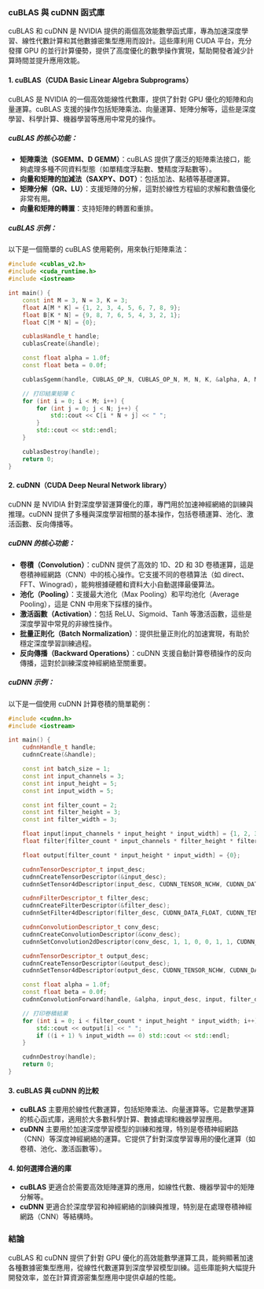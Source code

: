 ### cuBLAS 與 cuDNN 函式庫

cuBLAS 和 cuDNN 是 NVIDIA 提供的兩個高效能數學函式庫，專為加速深度學習、線性代數計算和其他數據密集型應用而設計。這些庫利用 CUDA 平台，充分發揮 GPU 的並行計算優勢，提供了高度優化的數學操作實現，幫助開發者減少計算時間並提升應用效能。

#### 1. **cuBLAS（CUDA Basic Linear Algebra Subprograms）**
cuBLAS 是 NVIDIA 的一個高效能線性代數庫，提供了針對 GPU 優化的矩陣和向量運算。cuBLAS 支援的操作包括矩陣乘法、向量運算、矩陣分解等，這些是深度學習、科學計算、機器學習等應用中常見的操作。

##### cuBLAS 的核心功能：
- **矩陣乘法（SGEMM、D GEMM）**：cuBLAS 提供了廣泛的矩陣乘法接口，能夠處理多種不同資料型態（如單精度浮點數、雙精度浮點數等）。
- **向量和矩陣的加減法（SAXPY、DOT）**：包括加法、點積等基礎運算。
- **矩陣分解（QR、LU）**：支援矩陣的分解，這對於線性方程組的求解和數值優化非常有用。
- **向量和矩陣的轉置**：支持矩陣的轉置和重排。
  
##### cuBLAS 示例：
以下是一個簡單的 cuBLAS 使用範例，用來執行矩陣乘法：

```cpp
#include <cublas_v2.h>
#include <cuda_runtime.h>
#include <iostream>

int main() {
    const int M = 3, N = 3, K = 3;
    float A[M * K] = {1, 2, 3, 4, 5, 6, 7, 8, 9};
    float B[K * N] = {9, 8, 7, 6, 5, 4, 3, 2, 1};
    float C[M * N] = {0};

    cublasHandle_t handle;
    cublasCreate(&handle);

    const float alpha = 1.0f;
    const float beta = 0.0f;

    cublasSgemm(handle, CUBLAS_OP_N, CUBLAS_OP_N, M, N, K, &alpha, A, M, B, K, &beta, C, M);

    // 打印結果矩陣 C
    for (int i = 0; i < M; i++) {
        for (int j = 0; j < N; j++) {
            std::cout << C[i * N + j] << " ";
        }
        std::cout << std::endl;
    }

    cublasDestroy(handle);
    return 0;
}
```

#### 2. **cuDNN（CUDA Deep Neural Network library）**
cuDNN 是 NVIDIA 針對深度學習運算優化的庫，專門用於加速神經網絡的訓練與推理。cuDNN 提供了多種與深度學習相關的基本操作，包括卷積運算、池化、激活函數、反向傳播等。

##### cuDNN 的核心功能：
- **卷積（Convolution）**：cuDNN 提供了高效的 1D、2D 和 3D 卷積運算，這是卷積神經網路（CNN）中的核心操作。它支援不同的卷積算法（如 direct、FFT、Winograd），能夠根據硬體和資料大小自動選擇最優算法。
- **池化（Pooling）**：支援最大池化（Max Pooling）和平均池化（Average Pooling），這是 CNN 中用來下採樣的操作。
- **激活函數（Activation）**：包括 ReLU、Sigmoid、Tanh 等激活函數，這些是深度學習中常見的非線性操作。
- **批量正則化（Batch Normalization）**：提供批量正則化的加速實現，有助於穩定深度學習訓練過程。
- **反向傳播（Backward Operations）**：cuDNN 支援自動計算卷積操作的反向傳播，這對於訓練深度神經網絡至關重要。
  
##### cuDNN 示例：
以下是一個使用 cuDNN 計算卷積的簡單範例：

```cpp
#include <cudnn.h>
#include <iostream>

int main() {
    cudnnHandle_t handle;
    cudnnCreate(&handle);

    const int batch_size = 1;
    const int input_channels = 3;
    const int input_height = 5;
    const int input_width = 5;

    const int filter_count = 2;
    const int filter_height = 3;
    const int filter_width = 3;

    float input[input_channels * input_height * input_width] = {1, 2, 3, 4, 5, 6, 7, 8, 9, 10, 11, 12, 13, 14, 15, 16, 17, 18, 19, 20, 21, 22, 23, 24, 25};
    float filter[filter_count * input_channels * filter_height * filter_width] = {1, 0, -1, 1, 0, -1, 1, 0, -1, 1, 0, -1};

    float output[filter_count * input_height * input_width] = {0};

    cudnnTensorDescriptor_t input_desc;
    cudnnCreateTensorDescriptor(&input_desc);
    cudnnSetTensor4dDescriptor(input_desc, CUDNN_TENSOR_NCHW, CUDNN_DATA_FLOAT, batch_size, input_channels, input_height, input_width);

    cudnnFilterDescriptor_t filter_desc;
    cudnnCreateFilterDescriptor(&filter_desc);
    cudnnSetFilter4dDescriptor(filter_desc, CUDNN_DATA_FLOAT, CUDNN_TENSOR_NCHW, filter_count, input_channels, filter_height, filter_width);

    cudnnConvolutionDescriptor_t conv_desc;
    cudnnCreateConvolutionDescriptor(&conv_desc);
    cudnnSetConvolution2dDescriptor(conv_desc, 1, 1, 0, 0, 1, 1, CUDNN_CROSS_CORRELATION, CUDNN_DATA_FLOAT);

    cudnnTensorDescriptor_t output_desc;
    cudnnCreateTensorDescriptor(&output_desc);
    cudnnSetTensor4dDescriptor(output_desc, CUDNN_TENSOR_NCHW, CUDNN_DATA_FLOAT, batch_size, filter_count, input_height, input_width);

    const float alpha = 1.0f;
    const float beta = 0.0f;
    cudnnConvolutionForward(handle, &alpha, input_desc, input, filter_desc, filter, conv_desc, CUDNN_CONVOLUTION_FWD_ALGO_IMPLICIT_GEMM, nullptr, 0, &beta, output_desc, output);

    // 打印卷積結果
    for (int i = 0; i < filter_count * input_height * input_width; i++) {
        std::cout << output[i] << " ";
        if ((i + 1) % input_width == 0) std::cout << std::endl;
    }

    cudnnDestroy(handle);
    return 0;
}
```

#### 3. **cuBLAS 與 cuDNN 的比較**
- **cuBLAS** 主要用於線性代數運算，包括矩陣乘法、向量運算等。它是數學運算的核心函式庫，適用於大多數科學計算、數據處理和機器學習應用。
- **cuDNN** 主要用於加速深度學習模型的訓練和推理，特別是卷積神經網路（CNN）等深度神經網絡的運算。它提供了針對深度學習專用的優化運算（如卷積、池化、激活函數等）。

#### 4. **如何選擇合適的庫**
- **cuBLAS** 更適合於需要高效矩陣運算的應用，如線性代數、機器學習中的矩陣分解等。
- **cuDNN** 更適合於深度學習和神經網絡的訓練與推理，特別是在處理卷積神經網路（CNN）等結構時。

### 結論
cuBLAS 和 cuDNN 提供了針對 GPU 優化的高效能數學運算工具，能夠顯著加速各種數據密集型應用，從線性代數運算到深度學習模型訓練。這些庫能夠大幅提升開發效率，並在計算資源密集型應用中提供卓越的性能。
